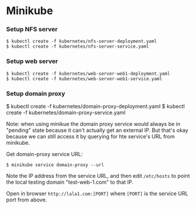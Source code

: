 # Minikube

### Setup NFS server

```
$ kubectl create -f kubernetes/nfs-server-deployment.yaml
$ kubectl create -f kubernetes/nfs-server-service.yaml
```

### Setup web server

```
$ kubectl create -f kubernetes/web-server-web1-deployment.yaml
$ kubectl create -f kubernetes/web-server-web1-service.yaml
```

### Setup domain proxy

$ kubectl create -f kubernetes/domain-proxy-deployment.yaml
$ kubectl create -f kubernetes/domain-proxy-service.yaml

Note: when using minikue the domain proxy service would always be in "pending" state because it
can't actually get an external IP. But that's okay because we can still access it by querying
for hte service's URL from minikube.

Get domain-proxy service URL:

```
$ minikube service domain-proxy --url
```

Note the IP address from the service URL, and then edit `/etc/hosts` to point the local testing
domain "test-web-1.com" to that IP.

Open in browser `http://lala1.com:[PORT]` where `[PORT]` is the service URL port from above.
